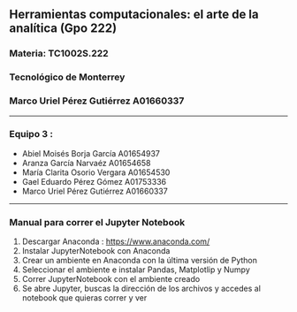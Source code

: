 ## Herramientas computacionales: el arte de la analítica (Gpo 222) <br/>
### Materia: TC1002S.222 <br/>
### Tecnológico de Monterrey <br/>
### Marco Uriel Pérez Gutiérrez A01660337
------------
### Equipo 3 : <br/>
- Abiel Moisés Borja García A01654937 <br/>
- Aranza García Narvaéz A01654658<br/>
- María Clarita Osorio Vergara A01654530<br/>
- Gael Eduardo Pérez Gómez A01753336<br/>
- Marco Uriel Pérez Gutiérrez A01660337<br/>
------------
### Manual para correr el Jupyter Notebook
1. Descargar Anaconda : https://www.anaconda.com/
2. Instalar JupyterNotebook con Anaconda
3. Crear un ambiente en Anaconda con la última versión de Python
4. Seleccionar el ambiente e instalar Pandas, Matplotlip y Numpy
5. Correr JupyterNotebook con el ambiente creado
6. Se abre Jupyter, buscas la dirección de los archivos y accedes al notebook que quieras correr y ver
